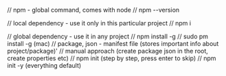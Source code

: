 // npm - global command, comes with node
// npm --version

// local dependency - use it only in this particular project
// npm i <packageName>

// global dependency - use it in any project
// npm install -g <packageName>
// sudo pm install -g <packageName> (mac)
// package, json - manifest file (stores important info about project/package)'
// manual approach (create package json in the root, create properties etc)
// npm init (step by step, press enter to skip)
// npm init -y (everything default)